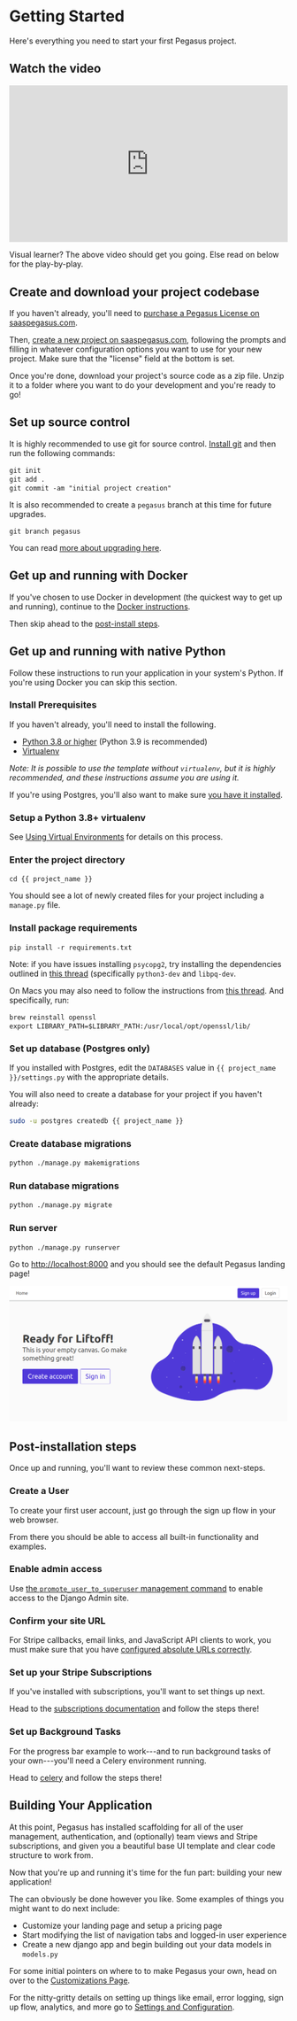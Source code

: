 Getting Started
===============

Here's everything you need to start your first Pegasus project.

## Watch the video

<div style="position: relative; padding-bottom: 56.25%; height: 0; overflow: hidden; max-width: 100%; height: auto; margin-bottom: 1em;">
    <iframe src="https://www.youtube.com/embed/mod5WwUWOZw" frameborder="0" allowfullscreen style="position: absolute; top: 0; left: 0; width: 100%; height: 100%;"></iframe>
</div>

Visual learner? The above video should get you going.
Else read on below for the play-by-play.

## Create and download your project codebase

If you haven't already, you'll need to [purchase a Pegasus License on saaspegasus.com](http://www.saaspegasus.com/licenses/).

Then, [create a new project on saaspegasus.com](https://www.saaspegasus.com/projects/),
following the prompts and filling in whatever configuration options you want to use for your new project.
Make sure that the "license" field at the bottom is set.

Once you're done, download your project's source code as a zip file.
Unzip it to a folder where you want to do your development and you're ready to go!

## Set up source control

It is highly recommended to use git for source control.
[Install git](https://git-scm.com/downloads) and then run the following commands:

```
git init
git add .
git commit -am "initial project creation"
```

It is also recommended to create a `pegasus` branch at this time for future upgrades.

```
git branch pegasus
```

You can read [more about upgrading here](/upgrading).

## Get up and running with Docker

If you've chosen to use Docker in development (the quickest way to get up and running),
continue to the [Docker instructions](/docker).

Then skip ahead to the [post-install steps](https://docs.saaspegasus.com/getting-started.html#post-installation-steps).

## Get up and running with native Python

Follow these instructions to run your application in your system's Python.
If you're using Docker you can skip this section.

### Install Prerequisites

If you haven't already, you'll need to install the following.

- [Python 3.8 or higher](https://www.python.org/downloads/) (Python 3.9 is recommended)
- [Virtualenv](https://virtualenv.pypa.io/en/stable/)

*Note: It is possible to use the template without `virtualenv`, 
but it is highly recommended, and these instructions assume you are using it.*

If you're using Postgres, you'll also want to make sure [you have it installed](https://www.postgresql.org/download/).

### Setup a Python 3.8+ virtualenv

See [Using Virtual Environments](/using-virtualenvs/) for details on this process.

### Enter the project directory

```
cd {{ project_name }}
```

You should see a lot of newly created files for your project including a `manage.py` file.

### Install package requirements

```
pip install -r requirements.txt
```

Note: if you have issues installing `psycopg2`, try installing the dependencies outlined in 
[this thread](https://stackoverflow.com/questions/22938679/error-trying-to-install-postgres-for-python-psycopg2) 
(specifically `python3-dev` and `libpq-dev`.

On Macs you may also need to follow the instructions from [this thread](https://stackoverflow.com/a/58722268/8207). And specifically, run:

```
brew reinstall openssl
export LIBRARY_PATH=$LIBRARY_PATH:/usr/local/opt/openssl/lib/
```

### Set up database (Postgres only)

If you installed with Postgres, edit the `DATABASES` value in `{{ project_name }}/settings.py` with
the appropriate details.

You will also need to create a database for your project if you haven't already:

```bash
sudo -u postgres createdb {{ project_name }}
```

### Create database migrations

```bash
python ./manage.py makemigrations
```

### Run database migrations

```bash
python ./manage.py migrate
```

### Run server

```bash
python ./manage.py runserver
```

Go to [http://localhost:8000](http://localhost:8000) and you should see the default Pegasus landing page!

![Landing Page](images/pegasus-landing-page.png)

## Post-installation steps

Once up and running, you'll want to review these common next-steps.

### Create a User

To create your first user account, just go through the sign up flow in your web browser.

From there you should be able to access all built-in functionality and examples.

### Enable admin access

Use [the `promote_user_to_superuser` management command](https://docs.saaspegasus.com/cookbooks.html#use-the-django-admin-ui)
to enable access to the Django Admin site.

### Confirm your site URL

For Stripe callbacks, email links, and JavaScript API clients to work, you must make sure that you have
[configured absolute URLs correctly](https://docs.saaspegasus.com/configuration.html#absolute-urls).

### Set up your Stripe Subscriptions

If you've installed with subscriptions, you'll want to set things up next.

Head to the [subscriptions documentation](/subscriptions) and follow the steps there!

### Set up Background Tasks

For the progress bar example to work---and to run background tasks of your own---you'll need a Celery environment running.

Head to [celery](/celery) and follow the steps there!

## Building Your Application

At this point, Pegasus has installed scaffolding for all of the user management, authentication, and (optionally) 
team views and Stripe subscriptions, and given you a beautiful base UI template and clear code 
structure to work from. 
 
Now that you're up and running it's time for the fun part: building your new application!

The can obviously be done however you like.
Some examples of things you might want to do next include:

- Customize your landing page and setup a pricing page
- Start modifying the list of navigation tabs and logged-in user experience
- Create a new django app and begin building out your data models in `models.py`

For some initial pointers on where to to make Pegasus your own, head on over to the 
[Customizations Page](/customizations).

For the nitty-gritty details on setting up things like email, error logging, sign up flow, analytics, and more 
go to [Settings and Configuration](/configuration).
